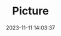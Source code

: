---
weight: 1
images:
- /images/edited/159.jpeg
title: Picture
date: 2023-11-11 14:03:37
tags:
- luminar
- work
---